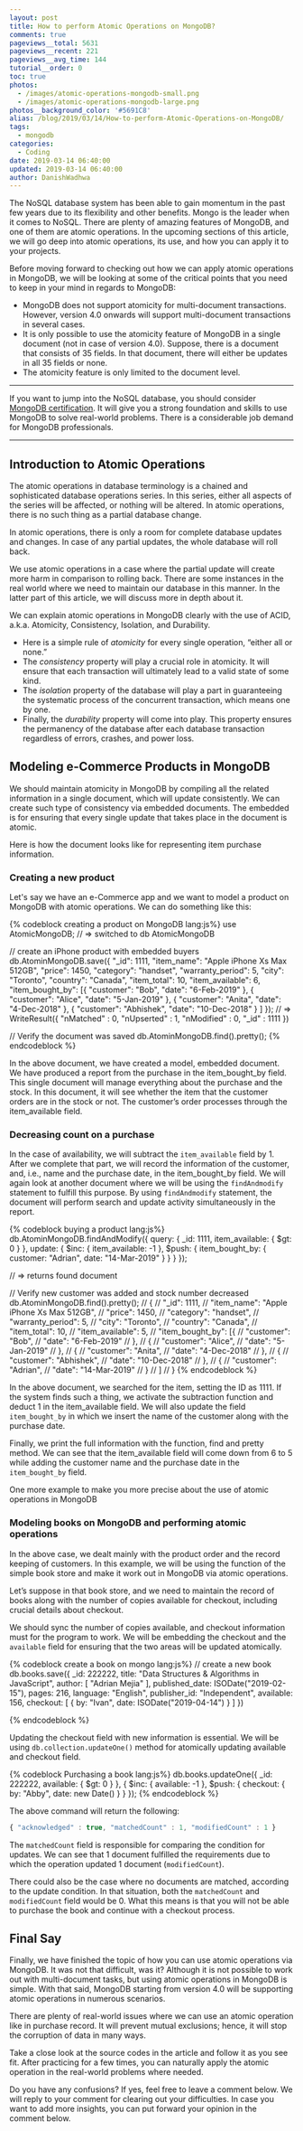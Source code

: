 ```yaml
---
layout: post
title: How to perform Atomic Operations on MongoDB?
comments: true
pageviews__total: 5631
pageviews__recent: 221
pageviews__avg_time: 144
tutorial__order: 0
toc: true
photos:
  - /images/atomic-operations-mongodb-small.png
  - /images/atomic-operations-mongodb-large.png
photos__background_color: '#5691C8'
alias: /blog/2019/03/14/How-to-perform-Atomic-Operations-on-MongoDB/
tags:
  - mongodb
categories:
  - Coding
date: 2019-03-14 06:40:00
updated: 2019-03-14 06:40:00
author: DanishWadhwa
---
```


The NoSQL database system has been able to gain momentum in the past few years due to its flexibility and other benefits. Mongo is the leader when it comes to NoSQL. There are plenty of amazing features of MongoDB, and one of them are atomic operations. In the upcoming sections of this article, we will go deep into atomic operations, its use, and how you can apply it to your projects.

<!-- more -->

Before moving forward to checking out how we can apply atomic operations in MongoDB, we will be looking at some of the critical points that you need to keep in your mind in regards to MongoDB:
- MongoDB does not support atomicity for multi-document transactions. However, version 4.0 onwards will support multi-document transactions in several cases.
- It is only possible to use the atomicity feature of MongoDB in a single document (not in case of version 4.0). Suppose, there is a document that consists of 35 fields. In that document, there will either be updates in all 35 fields or none.
- The atomicity feature is only limited to the document level.


---

If you want to jump into the NoSQL database, you should consider [MongoDB certification](https://www.simplilearn.com/big-data-and-analytics/mongodb-certification-training). It will give you a strong foundation and skills to use MongoDB to solve real-world problems. There is a considerable job demand for MongoDB professionals.

---


## Introduction to Atomic Operations

The atomic operations in database terminology is a chained and sophisticated database operations series. In this series, either all aspects of the series will be affected, or nothing will be altered. In atomic operations, there is no such thing as a partial database change.

In atomic operations, there is only a room for complete database updates and changes. In case of any partial updates, the whole database will roll back.

We use atomic operations in a case where the partial update will create more harm in comparison to rolling back. There are some instances in the real world where we need to maintain our database in this manner. In the latter part of this article, we will discuss more in depth about it.

We can explain atomic operations in MongoDB clearly with the use of ACID, a.k.a. Atomicity, Consistency, Isolation, and Durability.
- Here is a simple rule of *atomicity* for every single operation, “either all or none.”
- The *consistency* property will play a crucial role in atomicity. It will ensure that each transaction will ultimately lead to a valid state of some kind.
- The *isolation* property of the database will play a part in guaranteeing the systematic process of the concurrent transaction, which means one by one.
- Finally, the *durability* property will come into play. This property ensures the permanency of the database after each database transaction regardless of errors, crashes, and power loss.


## Modeling e-Commerce Products in MongoDB

We should maintain atomicity in MongoDB by compiling all the related information in a single document, which will update consistently. We can create such type of consistency via embedded documents. The embedded is for ensuring that every single update that takes place in the document is atomic.

Here is how the document looks like for representing item purchase information.

### Creating a new product

Let's say we have an e-Commerce app and we want to model a product on MongoDB with atomic operations. We can do something like this:

{% codeblock creating a product on MongoDB lang:js%}
use AtomicMongoDB;
// => switched to db AtomicMongoDB

// create an iPhone product with embedded buyers
db.AtominMongoDB.save({
  "_id": 1111,
  "item_name": "Apple iPhone Xs Max 512GB",
  "price": 1450,
  "category": "handset",
  "warranty_period": 5,
  "city": "Toronto",
  "country": "Canada",
  "item_total": 10,
  "item_available": 6,
  "item_bought_by": [{
      "customer": "Bob",
      "date": "6-Feb-2019"
    },
    {
      "customer": "Alice",
      "date": "5-Jan-2019"
    },
    {
      "customer": "Anita",
      "date": "4-Dec-2018"
    },
    {
      "customer": "Abhishek",
      "date": "10-Dec-2018"
    }
  ]
});
// => WriteResult({ "nMatched" : 0, "nUpserted" : 1, "nModified" : 0, "_id" : 1111 })

// Verify the document was saved
db.AtominMongoDB.find().pretty();
{% endcodeblock %}


In the above document, we have created a model, embedded document. We have produced a report from the purchase in the item_bought_by field. This single document will manage everything about the purchase and the stock. In this document, it will see whether the item that the customer orders are in the stock or not. The customer’s order processes through the item_available field.

### Decreasing count on a purchase

In the case of availability, we will subtract the `item_available` field by 1. After we complete that part, we will record the information of the customer, and, i.e., name and the purchase date, in the item_bought_by field. We will again look at another document where we will be using the `findAndmodify` statement to fulfill this purpose.
By using `findAndmodify` statement, the document will perform search and update activity simultaneously in the report.

{% codeblock buying a product lang:js%}
db.AtominMongoDB.findAndModify({
  query: {
    _id: 1111,
    item_available: {
      $gt: 0
    }
  },
  update: {
    $inc: {
      item_available: -1
    },
    $push: {
      item_bought_by: {
        customer: "Adrian",
        date: "14-Mar-2019"
      }
    }
  }
});

// => returns found document

// Verify new customer was added and stock number decreased
db.AtominMongoDB.find().pretty();
// {
//   "_id": 1111,
//   "item_name": "Apple iPhone Xs Max 512GB",
//   "price": 1450,
//   "category": "handset",
//   "warranty_period": 5,
//   "city": "Toronto",
//   "country": "Canada",
//   "item_total": 10,
//   "item_available": 5,
//   "item_bought_by": [{
//       "customer": "Bob",
//       "date": "6-Feb-2019"
//     },
//     {
//       "customer": "Alice",
//       "date": "5-Jan-2019"
//     },
//     {
//       "customer": "Anita",
//       "date": "4-Dec-2018"
//     },
//     {
//       "customer": "Abhishek",
//       "date": "10-Dec-2018"
//     },
//     {
//       "customer": "Adrian",
//       "date": "14-Mar-2019"
//     }
//   ]
// }
{% endcodeblock %}


In the above document, we searched for the item, setting the ID as 1111. If the system finds such a thing, we activate the subtraction function and deduct 1 in the item_available field. We will also update the field `item_bought_by` in which we insert the name of the customer along with the purchase date.

Finally, we print the full information with the function, find and pretty method. We can see that the item_available field will come down from 6 to 5 while adding the customer name and the purchase date in the `item_bought_by` field.

One more example to make you more precise about the use of atomic operations in MongoDB

### Modeling books on MongoDB and performing atomic operations

In the above case, we dealt mainly with the product order and the record keeping of customers. In this example, we will be using the function of the simple book store and make it work out in MongoDB via atomic operations.

Let’s suppose in that book store, and we need to maintain the record of books along with the number of copies available for checkout, including crucial details about checkout.

We should sync the number of copies available, and checkout information must for the program to work. We will be embedding the checkout and the `available` field for ensuring that the two areas will be updated atomically.

{% codeblock create a book on mongo lang:js%}
// create a new book
db.books.save({
  _id: 222222,
  title: "Data Structures & Algorithms in JavaScript",
  author: [ "Adrian Mejia" ],
  published_date: ISODate("2019-02-15"),
  pages: 216,
  language: "English",
  publisher_id: "Independent",
  available: 156,
  checkout: [ { by: "Ivan", date: ISODate("2019-04-14") } ]
})

{% endcodeblock %}

Updating the checkout field with new information is essential. We will be using `db.collection.updateOne()` method for atomically updating available and checkout field.

{% codeblock Purchasing a book lang:js%}
db.books.updateOne({
  _id: 222222,
  available: { $gt: 0 }
}, {
  $inc: { available: -1 },
  $push: {
    checkout: {
      by: "Abby",
      date: new Date()
    }
  }
});
{% endcodeblock %}

The above command will return the following:

```js
{ "acknowledged" : true, "matchedCount" : 1, "modifiedCount" : 1 }
```

The `matchedCount` field is responsible for comparing the condition for updates. We can see that 1 document fulfilled the requirements due to which the operation updated 1 document (`modifiedCount`).

There could also be the case where no documents are matched, according to the update condition. In that situation, both the `matchedCount` and `modifiedCount` field would be 0. What this means is that you will not be able to purchase the book and continue with a checkout process.

## Final Say

Finally, we have finished the topic of how you can use atomic operations via MongoDB. It was not that difficult, was it? Although it is not possible to work out with multi-document tasks, but using atomic operations in MongoDB is simple. With that said, MongoDB starting from version 4.0 will be supporting atomic operations in numerous scenarios.

There are plenty of real-world issues where we can use an atomic operation like in purchase record. It will prevent mutual exclusions; hence, it will stop the corruption of data in many ways.

Take a close look at the source codes in the article and follow it as you see fit. After practicing for a few times, you can naturally apply the atomic operation in the real-world problems where needed.

Do you have any confusions? If yes, feel free to leave a comment below. We will reply to your comment for clearing out your difficulties. In case you want to add more insights, you can put forward your opinion in the comment below.
